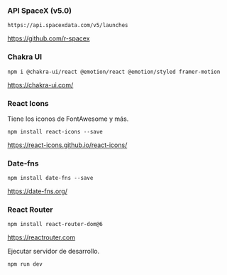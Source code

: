 
### API SpaceX (v5.0)

`https://api.spacexdata.com/v5/launches`

https://github.com/r-spacex


### Chakra UI

`npm i @chakra-ui/react @emotion/react @emotion/styled framer-motion`

https://chakra-ui.com/


### React Icons

Tiene los iconos de FontAwesome y más.

`npm install react-icons --save`

https://react-icons.github.io/react-icons/


### Date-fns

`npm install date-fns --save`

https://date-fns.org/


### React Router

`npm install react-router-dom@6`

https://reactrouter.com


Ejecutar servidor de desarrollo.

`npm run dev`